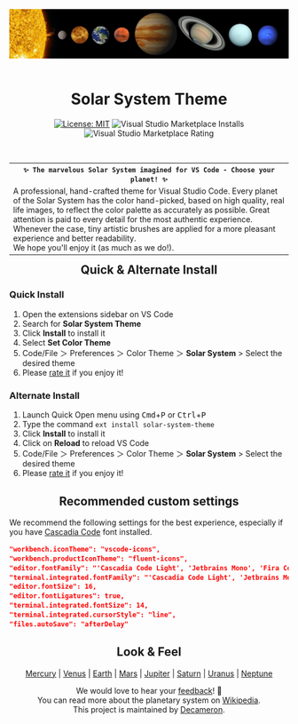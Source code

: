 <div align="center">
    <a align="center" href="https://marketplace.visualstudio.com/items?itemName=decameron.solar-system-theme"><img align="center" src="images/assets/solar-system.jpg" /></a>
</div>
<br/>

<div align="center">

# Solar System Theme
[![License: MIT](https://img.shields.io/badge/License-MIT-yellow.svg)](https://opensource.org/licenses/MIT)
![Visual Studio Marketplace Installs](https://img.shields.io/visual-studio-marketplace/i/decameron.solar-system-theme)
![Visual Studio Marketplace Rating](https://img.shields.io/visual-studio-marketplace/r/decameron.solar-system-theme)
  
</div>
<br/>

<div>
<table width='100%' align="left">
    <tr>
        <td align="center">
            <strong><code>✨ The marvelous Solar System imagined for VS Code - Choose your planet! ✨</code></strong>
        </td>
    </tr>
    <tr>
        <td>
            A professional, hand-crafted theme for Visual Studio Code. Every planet of the Solar System has the color hand-picked, based on high quality, real life images, to reflect the color palette as accurately as possible. Great attention is paid to every detail for the most authentic experience.<br/> 
            Whenever the case, tiny artistic brushes are applied for a more pleasant experience and better readability.<br/>
            We hope you'll enjoy it (as much as we do!). </a>
        </td>
    </tr>
</table>
<br/>
<br/> 
</div>

<div align="center">

## Quick & Alternate Install
</div>

### Quick Install
1. Open the extensions sidebar on VS Code  
2. Search for **Solar System Theme**  
3. Click **Install** to install it  
4. Select **Set Color Theme**  
5. Code/File ＞ Preferences ＞ Color Theme ＞ **Solar System** > Select the desired theme  
6. Please [rate it](https://marketplace.visualstudio.com/items?itemName=decameron.solar-system-theme) if you enjoy it!  

### Alternate Install
1. Launch Quick Open menu using  <kbd>Cmd</kbd>+<kbd>P</kbd> or <kbd>Ctrl</kbd>+<kbd>P</kbd>  
2. Type the command `ext install solar-system-theme`
3. Click **Install** to install it  
4. Click on **Reload** to reload VS Code  
5. Code/File ＞ Preferences ＞ Color Theme ＞ **Solar System** > Select the desired theme  
6. Please [rate it](https://marketplace.visualstudio.com/items?itemName=decameron.solar-system-theme) if you enjoy it!  

<div align="center">

## Recommended custom settings
</div>

We recommend the following settings for the best experience, especially if you have [Cascadia Code](https://github.com/microsoft/cascadia-code) font installed.  
  
```json
"workbench.iconTheme": "vscode-icons",
"workbench.productIconTheme": "fluent-icons",
"editor.fontFamily": "'Cascadia Code Light', 'Jetbrains Mono', 'Fira Code', monospace",
"terminal.integrated.fontFamily": "'Cascadia Code Light', 'Jetbrains Mono', monospace",
"editor.fontSize": 16,
"editor.fontLigatures": true,
"terminal.integrated.fontSize": 14,
"terminal.integrated.cursorStyle": "line",
"files.autoSave": "afterDelay"
```

<div align="center">

## Look & Feel

[Mercury](images/samples/mercury.png) | [Venus](images/samples/venus.png) | [Earth](images/samples/earth.png) | [Mars](images/samples/mars.png) | [Jupiter](images/samples/jupiter.png) | [Saturn](images/samples/saturn.png) | [Uranus](images/samples/uranus.png) | [Neptune](images/samples/neptune.png)  
  
We would love to hear your [feedback](https://github.com/decameronnissues)! 📌  
You can read more about the planetary system on [Wikipedia](https://en.wikipedia.org/wiki/Solar_System).  
This project is maintained by <a href='https://github.com/decameronn' target="_blank">Decameron</a>.
</div>